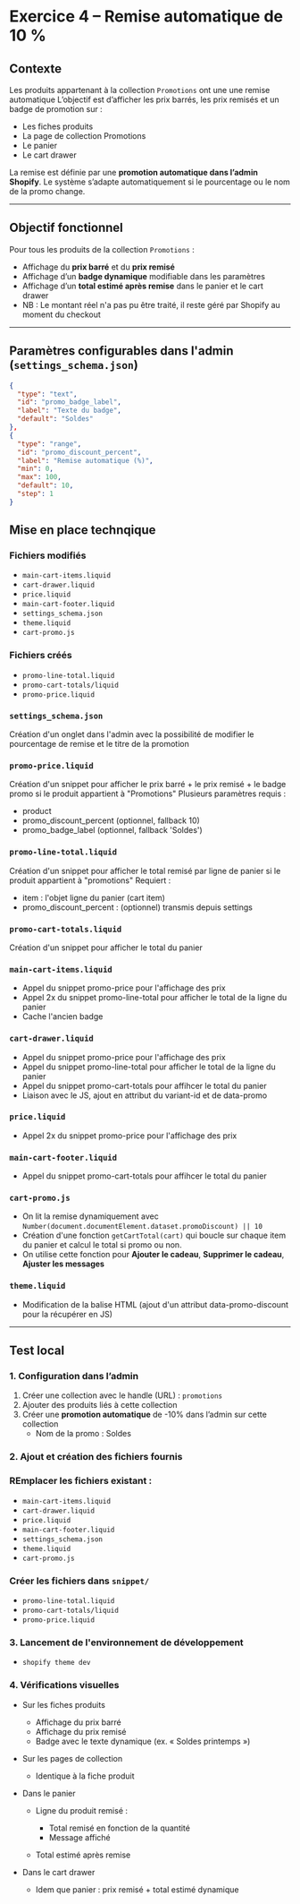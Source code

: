 # Exercice 4 – Remise automatique de 10 %

## Contexte

Les produits appartenant à la collection `Promotions` ont une une remise automatique
L’objectif est d’afficher les prix barrés, les prix remisés et un badge de promotion sur :

- Les fiches produits
- La page de collection Promotions
- Le panier
- Le cart drawer

La remise est définie par une **promotion automatique dans l’admin Shopify**. Le système s’adapte automatiquement si le pourcentage ou le nom de la promo change.

---

## Objectif fonctionnel

Pour tous les produits de la collection `Promotions` :

- Affichage du **prix barré** et du **prix remisé**
- Affichage d’un **badge dynamique** modifiable dans les paramètres
- Affichage d’un **total estimé après remise** dans le panier et le cart drawer
- NB : Le montant réel n'a pas pu être traité, il reste géré par Shopify au moment du checkout

---

## Paramètres configurables dans l'admin (`settings_schema.json`)

```json
{
  "type": "text",
  "id": "promo_badge_label",
  "label": "Texte du badge",
  "default": "Soldes"
},
{
  "type": "range",
  "id": "promo_discount_percent",
  "label": "Remise automatique (%)",
  "min": 0,
  "max": 100,
  "default": 10,
  "step": 1
}
```

## Mise en place technqique

### Fichiers modifiés

- `main-cart-items.liquid`
- `cart-drawer.liquid`
- `price.liquid`
- `main-cart-footer.liquid`
- `settings_schema.json`
- `theme.liquid`
- `cart-promo.js`

### Fichiers créés

- `promo-line-total.liquid`
- `promo-cart-totals/liquid`
- `promo-price.liquid`

### `settings_schema.json`

Création d'un onglet dans l'admin avec la possibilité de modifier le pourcentage de remise et le titre de la promotion

### `promo-price.liquid`

Création d'un snippet pour afficher le prix barré + le prix remisé + le badge promo si le produit appartient à "Promotions"
Plusieurs paramètres requis :

- product
- promo_discount_percent (optionnel, fallback 10)
- promo_badge_label (optionnel, fallback 'Soldes')

### `promo-line-total.liquid`

Création d'un snippet pour afficher le total remisé par ligne de panier si le produit appartient à "promotions"
Requiert :

- item : l'objet ligne du panier (cart item)
- promo_discount_percent : (optionnel) transmis depuis settings

### `promo-cart-totals.liquid`

Création d'un snippet pour afficher le total du panier

### `main-cart-items.liquid`

- Appel du snippet promo-price pour l'affichage des prix
- Appel 2x du snippet promo-line-total pour afficher le total de la ligne du panier
- Cache l'ancien badge

### `cart-drawer.liquid`

- Appel du snippet promo-price pour l'affichage des prix
- Appel du snippet promo-line-total pour afficher le total de la ligne du panier
- Appel du snippet promo-cart-totals pour affihcer le total du panier
- Liaison avec le JS, ajout en attribut du variant-id et de data-promo

### `price.liquid`

- Appel 2x du snippet promo-price pour l'affichage des prix

### `main-cart-footer.liquid`

- Appel du snippet promo-cart-totals pour affihcer le total du panier

### `cart-promo.js`

- On lit la remise dynamiquement avec `Number(document.documentElement.dataset.promoDiscount) || 10`
- Création d'une fonction `getCartTotal(cart)` qui boucle sur chaque item du panier et calcul le total si promo ou non.
- On utilise cette fonction pour **Ajouter le cadeau**, **Supprimer le cadeau**, **Ajuster les messages**

### `theme.liquid`

- Modification de la balise HTML (ajout d'un attribut data-promo-discount pour la récupérer en JS)

---

## Test local

### 1. Configuration dans l’admin

1. Créer une collection avec le handle (URL) : `promotions`
2. Ajouter des produits liés à cette collection
3. Créer une **promotion automatique** de -10% dans l’admin sur cette collection
   - Nom de la promo : Soldes

### 2. Ajout et création des fichiers fournis

### REmplacer les fichiers existant :

- `main-cart-items.liquid`
- `cart-drawer.liquid`
- `price.liquid`
- `main-cart-footer.liquid`
- `settings_schema.json`
- `theme.liquid`
- `cart-promo.js`

### Créer les fichiers dans `snippet/`

- `promo-line-total.liquid`
- `promo-cart-totals/liquid`
- `promo-price.liquid`

### 3. Lancement de l'environnement de développement

- `shopify theme dev`

### 4. Vérifications visuelles

- Sur les fiches produits

  - Affichage du prix barré
  - Affichage du prix remisé
  - Badge avec le texte dynamique (ex. « Soldes printemps »)

- Sur les pages de collection

  - Identique à la fiche produit

- Dans le panier

  - Ligne du produit remisé :

    - Total remisé en fonction de la quantité
    - Message affiché

  - Total estimé après remise

- Dans le cart drawer
  - Idem que panier : prix remisé + total estimé dynamique

```

```
